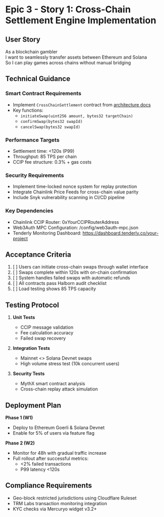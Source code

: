# Epic 3 - Story 1: Cross-Chain Settlement Engine Implementation

## User Story
As a blockchain gambler  
I want to seamlessly transfer assets between Ethereum and Solana  
So I can play games across chains without manual bridging  

## Technical Guidance
### Smart Contract Requirements
- Implement `CrossChainSettlement` contract from [architecture docs](#)
- Key functions:
  - `initiateSwap(uint256 amount, bytes32 targetChain)`
  - `confirmSwap(bytes32 swapId)`
  - `cancelSwap(bytes32 swapId)`

### Performance Targets
- Settlement time: <120s (P99)
- Throughput: 85 TPS per chain
- CCIP fee structure: 0.3% + gas costs

### Security Requirements
- Implement time-locked nonce system for replay protection
- Integrate Chainlink Price Feeds for cross-chain value parity
- Include Snyk vulnerability scanning in CI/CD pipeline

### Key Dependencies
- Chainlink CCIP Router: 0xYourCCIPRouterAddress
- Web3Auth MPC Configuration: /config/web3auth-mpc.json
- Tenderly Monitoring Dashboard: https://dashboard.tenderly.co/your-project

## Acceptance Criteria
1. [ ] Users can initiate cross-chain swaps through wallet interface
2. [ ] Swaps complete within 120s with on-chain confirmation
3. [ ] System handles failed swaps with automatic refunds
4. [ ] All contracts pass Halborn audit checklist
5. [ ] Load testing shows 85 TPS capacity

## Testing Protocol
1. **Unit Tests**  
   - CCIP message validation
   - Fee calculation accuracy
   - Failed swap recovery

2. **Integration Tests**  
   - Mainnet <> Solana Devnet swaps
   - High volume stress test (10k concurrent users)

3. **Security Tests**  
   - MythX smart contract analysis
   - Cross-chain replay attack simulation

## Deployment Plan
**Phase 1 (W1)**  
- Deploy to Ethereum Goerli & Solana Devnet  
- Enable for 5% of users via feature flag  

**Phase 2 (W2)**  
- Monitor for 48h with gradual traffic increase  
- Full rollout after successful metrics:  
  - <2% failed transactions  
  - P99 latency <120s  

## Compliance Requirements
- Geo-block restricted jurisdictions using Cloudflare Ruleset
- TRM Labs transaction monitoring integration
- KYC checks via Mercuryo widget v3.2+